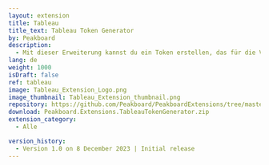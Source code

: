 ```yaml
---
layout: extension
title: Tableau
title_text: Tableau Token Generator
by: Peakboard
description: 
  - Mit dieser Erweiterung kannst du ein Token erstellen, das für die Verbindung zu einem Tableau Dashboard in Peakboard benötigt wird.
lang: de
weight: 1000
isDraft: false
ref: tableau
image: Tableau_Extension_Logo.png
image_thumbnail: Tableau_Extension_thumbnail.png
repository: https://github.com/Peakboard/PeakboardExtensions/tree/master/TableauTokenGenerator
download: Peakboard.Extensions.TableauTokenGenerator.zip
extension_category:
  - Alle

version_history:
  - Version 1.0 on 8 December 2023 | Initial release
---
```

